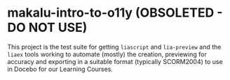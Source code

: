 # makalu-intro-to-o11y  (OBSOLETED - DO NOT USE)

This project is the test suite for getting `liascript` and `lia-preview` and the `liaex` tools working to automate (mostly) the creation, previewing for accuracy and exporting in a suitable format (typically SCORM2004) to use in Docebo for our Learning Courses.
